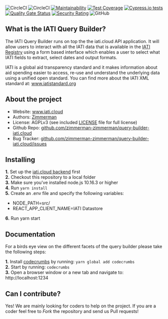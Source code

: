![CircleCI](https://img.shields.io/circleci/build/github/zimmerman-team/iati.cloud.frontend/master?label=master&token=ca8607f192132f118771215bbcc8f569b85da47e)
![CircleCI](https://img.shields.io/circleci/build/github/zimmerman-team/iati.cloud.frontend/develop?label=develop&token=ca8607f192132f118771215bbcc8f569b85da47e)
[![Maintainability](https://api.codeclimate.com/v1/badges/846a56c0951d6328d08c/maintainability)](https://codeclimate.com/repos/5ced30f7e6231b6fad00257c/maintainability)
[![Test Coverage](https://api.codeclimate.com/v1/badges/846a56c0951d6328d08c/test_coverage)](https://codeclimate.com/repos/5ced30f7e6231b6fad00257c/test_coverage)
[![Cypress.io tests](https://img.shields.io/badge/cypress.io-tests-green.svg?style=flat-square)](https://cypress.io)
[![Quality Gate Status](https://sonarcloud.io/api/project_badges/measure?project=zimmerman-zimmerman_iati.cloud.frontend&metric=alert_status)](https://sonarcloud.io/dashboard?id=zimmerman-zimmerman_iati.cloud.frontend)
[![Security Rating](https://sonarcloud.io/api/project_badges/measure?project=zimmerman-zimmerman_iati.cloud.frontend&metric=security_rating)](https://sonarcloud.io/dashboard?id=zimmerman-zimmerman_iati.cloud.frontend)
![GitHub](https://img.shields.io/github/license/zimmerman-team/iati.cloud.frontend)

## What is the IATI Query Builder?


The IATI Query Builder runs on top the the iati.cloud API application. It will allow users to interact with all the IATI data that is available in the [IATI Registry](http://www.iatiregistry.org/publisher) using a form based interface which enables a user to select what IATI fields to extract, select dates and output formats.

IATI is a global aid transparency standard and it makes information about aid spending easier to access, re-use and understand the underlying data using a unified open standard. You can find more about the IATI XML standard at: <a href="http://www.iatistandard.org" target="_blank">www.iatistandard.org</a>

## About the project
* Website:         <a href="https://www.iati.cloud" target="_blank">www.iati.cloud</a>
* Authors:          <a href="https://www.zimmerman.team/" target="_blank">Zimmerman</a>
* License:          AGPLv3 (see included <a href="https://github.com/zimmerman-zimmerman/query-builder-iati.cloud/blob/develop/LICENSE.MD" target="_blank">LICENSE</a> file for full license)
* Github Repo:      <a href="https://github.com/zimmerman-zimmerman/query-builder-iati.cloud/" target="_blank">github.com/zimmerman-zimmerman/query-builder-iati.cloud</a>
* Bug Tracker:      <a href="https://github.com/zimmerman-zimmerman/query-builder-iati.cloud/issues" target="_blank">github.com/zimmerman-zimmerman/query-builder-iati.cloud/issues</a>

## Installing

<b>1.</b> Set up the <a href="https://github.com/zimmerman-zimmerman/iati.cloud" target="_blank">iati.cloud backend</a> first<br/>
<b>2.</b> Checkout this repository to a local folder<br/>
<b>3.</b> Make sure you've installed node.js 10.16.3 or higher<br/>
<b>4.</b> Run ```yarn install``` <br/>
<b>5.</b> Create an .env file and specify the following variables:
- NODE_PATH=src/
- REACT_APP_CLIENT_NAME=IATI Datastore


<b>6.</b> Run yarn start 

## Documentation
For a birds eye view on the different facets of the query builder please take the following steps:

<b>1.</b> Install <a href="https://github.com/Bogdan-Lyashenko/codecrumbs">codecrumbs</a> by running: ```yarn global add codecrumbs```<br/>
<b>2.</b> Start by running: ```codecrumbs```<br/>
<b>3.</b> Open a browser window or a new tab and navigate to: http://localhost:1234<br/>



## Can I contribute?

Yes! We are mainly looking for coders to help on the project. If you are a coder feel free to *Fork* the repository and send us Pull requests!
